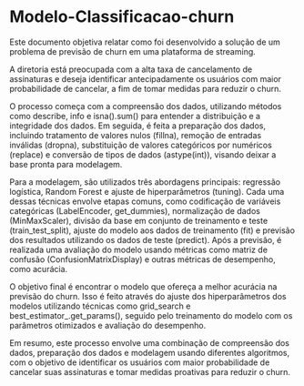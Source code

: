 # Modelo-Classificacao-churn

Este documento objetiva relatar como foi desenvolvido a solução de um problema de previsão de churn em uma plataforma de streaming.

A diretoria está preocupada com a alta taxa de cancelamento de assinaturas e deseja identificar antecipadamente os usuários com maior probabilidade de cancelar, a fim de tomar medidas para reduzir o churn.

O processo começa com a compreensão dos dados, utilizando métodos como describe, info e isna().sum() para entender a distribuição e a integridade dos dados. Em seguida, é feita a preparação dos dados, incluindo tratamento de valores nulos (fillna), remoção de entradas inválidas (dropna), substituição de valores categóricos por numéricos (replace) e conversão de tipos de dados (astype(int)), visando deixar a base pronta para modelagem.

Para a modelagem, são utilizados três abordagens principais: regressão logística, Random Forest e ajuste de hiperparâmetros (tuning). Cada uma dessas técnicas envolve etapas comuns, como codificação de variáveis categóricas (LabelEncoder, get_dummies), normalização de dados (MinMaxScaler), divisão da base em conjunto de treinamento e teste (train_test_split), ajuste do modelo aos dados de treinamento (fit) e previsão dos resultados utilizando os dados de teste (predict). Após a previsão, é realizada uma avaliação do modelo usando métricas como matriz de confusão (ConfusionMatrixDisplay) e outras métricas de desempenho, como acurácia.

O objetivo final é encontrar o modelo que ofereça a melhor acurácia na previsão do churn. Isso é feito através do ajuste dos hiperparâmetros dos modelos utilizando técnicas como grid_search e best_estimator_.get_params(), seguido pelo treinamento do modelo com os parâmetros otimizados e avaliação do desempenho.

Em resumo, este processo envolve uma combinação de compreensão dos dados, preparação dos dados e modelagem usando diferentes algoritmos, com o objetivo de identificar os usuários com maior probabilidade de cancelar suas assinaturas e tomar medidas proativas para reduzir o churn.
